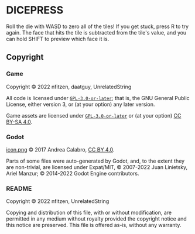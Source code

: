<!-- SPDX-License-Identifier: FSFAP -->
<!-- SPDX-FileCopyrightText: (C) 2022 nfitzen, UnrelatedString -->

# DICEPRESS

Roll the die with WASD to zero all of the tiles! If you get stuck,
press R to try again. The face that hits the tile is subtracted from the tile's
value, and you can hold SHIFT to preview which face it is.

## Copyright

### Game

Copyright &copy; 2022 nfitzen, daatguy, UnrelatedString

All code is licensed under [`GPL-3.0-or-later`]; that is, the
GNU General Public License, either version 3, or (at your option) any later
version.

Game assets are licensed under [`GPL-3.0-or-later`] or (at your option)
[CC BY-SA 4.0].

### Godot

[icon.png](src/icon.png) &copy; 2017 Andrea Calabro, [CC BY 4.0].

Parts of some files were auto-generated by Godot, and, to the extent they are
non-trivial, are licensed under Expat/MIT,
&copy; 2007-2022 Juan Linietsky, Ariel Manzur;
&copy; 2014-2022 Godot Engine contributors.

### README

Copyright &copy; 2022 nfitzen, UnrelatedString

Copying and distribution of this file, with or without modification,
are permitted in any medium without royalty provided the copyright notice
and this notice are preserved. This file is offered as-is, without any
warranty.

[`GPL-3.0-or-later`]: COPYING
[CC BY-SA 4.0]: https://creativecommons.org/licenses/by-sa/4.0/
[CC BY 4.0]: https://creativecommons.org/licenses/by/4.0/
